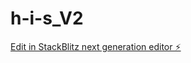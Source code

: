 # h-i-s_V2

[Edit in StackBlitz next generation editor ⚡️](https://stackblitz.com/~/github.com/paesi/h-i-s_V2)